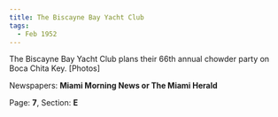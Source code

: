 ```yaml
---  
title: The Biscayne Bay Yacht Club  
tags:  
  - Feb 1952  
---  
```

  
The Biscayne Bay Yacht Club plans their 66th annual chowder party on Boca Chita Key. [Photos]  
  
Newspapers: **Miami Morning News or The Miami Herald**  
  
Page: **7**, Section: **E** 
